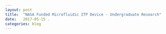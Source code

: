 ```yaml
---
layout: post
title:  "NASA Funded Microfluidic ITP Device - Undergraduate Research"
date:   2017-05-15 .
categories: blog
---
```

